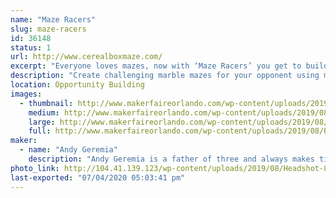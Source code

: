 ```yaml
---
name: "Maze Racers"
slug: maze-racers
id: 36148
status: 1
url: http://www.cerealboxmaze.com/
excerpt: "Everyone loves mazes, now with ‘Maze Racers’ you get to build and race mazes! Build a marble maze, making it as challenging as possible because when you’re done building, you swap maze boards with your opponent, drop in a marble, and race!"
description: "Create challenging marble mazes for your opponent using magnetic foam walls. Once you've completed your tricky, swap maze boards with your opponent and race to see who can navigate their marble through the maze the quickest."
location: Opportunity Building
images:
  - thumbnail: http://www.makerfaireorlando.com/wp-content/uploads/2019/08/Picture1.jpg
    medium: http://www.makerfaireorlando.com/wp-content/uploads/2019/08/Picture1.jpg
    large: http://www.makerfaireorlando.com/wp-content/uploads/2019/08/Picture1.jpg
    full: http://www.makerfaireorlando.com/wp-content/uploads/2019/08/Picture1.jpg
maker:
  - name: "Andy Geremia"
    description: "Andy Geremia is a father of three and always makes time to play games. He is sales engineer by day and a board game designer the rest of the time!"
photo_link: http://104.41.139.123/wp-content/uploads/2019/08/Headshot-852x1024.png
last-exported: "07/04/2020 05:03:41 pm"
---
```

